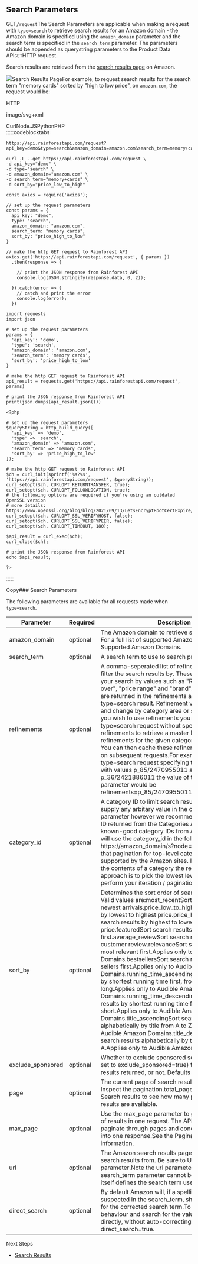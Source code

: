 Search Parameters
-----------------

GET`/request`The Search Parameters are applicable when making a request with `type=search` to retrieve search results for an Amazon domain - the Amazon domain is specified using the `amazon_domain` parameter and the search term is specified in the `search_term` parameter. The parameters should be appended as querystring parameters to the Product Data API`GET`HTTP request.

Search results are retrieved from the [search results page](https://www.amazon.com/s?k=memory+cards&s=price-desc-rank) on Amazon.

![](https://apiimages.imgix.net/rainforestapi/images/png/docs/search.png?auto=format&ixlib=react-9.5.1-beta.1&w=600)Search Results PageFor example, to request search results for the search term "memory cards" sorted by "high to low price", on `amazon.com`, the request would be:



HTTP



image/svg+xml
































CurlNode.JSPythonPHP  
:::::codeblocktabs


```
https://api.rainforestapi.com/request?api_key=demo&type=search&amazon_domain=amazon.com&search_term=memory+cards&sort_by=price_high_to_low
```

```
curl -L --get https://api.rainforestapi.com/request \
-d api_key="demo" \
-d type="search" \
-d amazon_domain="amazon.com" \
-d search_term="memory+cards" \
-d sort_by="price_low_to_high"
```

```
const axios = require('axios');

// set up the request parameters
const params = {
  api_key: "demo",
  type: "search",
  amazon_domain: "amazon.com",
  search_term: "memory cards",
  sort_by: "price_high_to_low"
}

// make the http GET request to Rainforest API
axios.get('https://api.rainforestapi.com/request', { params })
  .then(response => {

    // print the JSON response from Rainforest API
    console.log(JSON.stringify(response.data, 0, 2));

  }).catch(error => {
    // catch and print the error
    console.log(error);
  })
```

```
import requests
import json

# set up the request parameters
params = {
  'api_key': 'demo',
  'type': 'search',
  'amazon_domain': 'amazon.com',
  'search_term': 'memory cards',
  'sort_by': 'price_high_to_low'
}

# make the http GET request to Rainforest API
api_result = requests.get('https://api.rainforestapi.com/request', params)

# print the JSON response from Rainforest API
print(json.dumps(api_result.json()))
```

```
<?php
      
# set up the request parameters
$queryString = http_build_query([
  'api_key' => 'demo',
  'type' => 'search',
  'amazon_domain' => 'amazon.com',
  'search_term' => 'memory cards',
  'sort_by' => 'price_high_to_low'
]);

# make the http GET request to Rainforest API
$ch = curl_init(sprintf('%s?%s', 'https://api.rainforestapi.com/request', $queryString));
curl_setopt($ch, CURLOPT_RETURNTRANSFER, true);
curl_setopt($ch, CURLOPT_FOLLOWLOCATION, true);
# the following options are required if you're using an outdated OpenSSL version
# more details: https://www.openssl.org/blog/blog/2021/09/13/LetsEncryptRootCertExpire/
curl_setopt($ch, CURLOPT_SSL_VERIFYHOST, false);
curl_setopt($ch, CURLOPT_SSL_VERIFYPEER, false);
curl_setopt($ch, CURLOPT_TIMEOUT, 180);

$api_result = curl_exec($ch);
curl_close($ch);

# print the JSON response from Rainforest API
echo $api_result;

?>
```
  
:::::

Copy### Search Parameters

The following parameters are available for all requests made when `type=search`.

| Parameter | Required | Description |
| --- | --- | --- |
| amazon\_domain | optional | The Amazon domain to retrieve search results from. For a full list of supported Amazon domains see Supported Amazon Domains. |
| search\_term | optional | A search term to use to search products. |
| refinements | optional | A comma-seperated list of refinement values to filter the search results by. These allow you to refine your search by values such as "Reviews rating 4 and over", "price range" and "brand".Refinement values are returned in the refinements array of each type=search result. Refinement values are dynamic and change by category area or search term used. If you wish to use refinements you should first issue a type=search request without specifying any refinements to retrieve a master list of the avaialble refinements for the given category area/search term. You can then cache these refinement values for use on subsequent requests.For example, to run a type=search request specifying two refinements with values p\_85/2470955011 and p\_36/2421886011 the value of the refinements parameter would be refinements=p\_85/2470955011,p\_36/2421886011 |
| category\_id | optional | A category ID to limit search results to. You may supply any arbitary value in the category\_id parameter however we recommend using a category ID returned from the Categories API as these are known-good category IDs from Amazon.Rainforest will use the category\_id in the following form: https://amazon\_domain/s?node=category\_id.Note that pagination for top-level categories is not supported by the Amazon sites. If you wish to iterate the contents of a category the recommended approach is to pick the lowest level categories to perform your iteration / pagination on. |
| sort\_by | optional | Determines the sort order of search results to return. Valid values are:most\_recentSort search results by newest arrivals.price\_low\_to\_highSort search results by lowest to highest price.price\_high\_to\_lowSort search results by highest to lowest price.featuredSort search results by featured first.average\_reviewSort search results by average customer review.relevanceSort search results by most relevant first.Applies only to Audible Amazon Domains.bestsellersSort search results by best sellers first.Applies only to Audible Amazon Domains.running\_time\_ascendingSort search results by shortest running time first, from short to long.Applies only to Audible Amazon Domains.running\_time\_descendingSort search results by shortest running time first, from long to short.Applies only to Audible Amazon Domains.title\_ascendingSort search results alphabetically by title from A to Z.Applies only to Audible Amazon Domains.title\_descendingSort search results alphabetically by title from Z to A.Applies only to Audible Amazon Domains. |
| exclude\_sponsored | optional | Whether to exclude sponsored search results (when set to exclude\_sponsored=true) from the search results returned, or not. Defaults to false. |
| page | optional | The current page of search results to retrieve. Inspect the pagination.total\_pages property in the Search results to see how many pages of search results are available. |
| max\_page | optional | Use the max\_page parameter to get multiple pages of results in one request. The API will automatically paginate through pages and concatenate the results into one response.See the Pagination docs for more information. |
| url | optional | The Amazon search results page URL to retrieve search results from. Be sure to URL-encode the url parameter.Note the url parameter is supplied, the search\_term parameter cannot be used (as the url itself defines the search term used). |
| direct\_search | optional | By default Amazon will, if a spelling mistake is suspected in the search\_term, show search results for the corrected search term.To disable this behaviour and search for the value in search\_term directly, without auto-correcting it, set direct\_search=true. |
Next Steps

* [Search Results](/docs/product-data-api/results/search)
